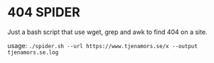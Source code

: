 # 404 SPIDER                                                                                                                                

Just a bash script that use wget, grep and awk to find 404 on a site.

usage: `./spider.sh --url https://www.tjenamors.se/x --output tjenamors.se.log`